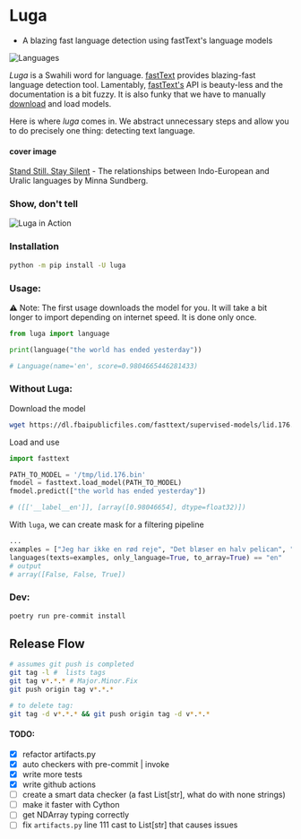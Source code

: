 Luga
==============================
- A blazing fast language detection using fastText's language models

![Languages](https://user-images.githubusercontent.com/14926709/143822756-8fd6437f-6c99-4a9f-9718-37f086955583.png)


_Luga_ is a Swahili word for language. [fastText](https://github.com/facebookresearch/fastText) provides blazing-fast
language detection tool. Lamentably, [fastText's](https://fasttext.cc/docs/en/support.html) API is beauty-less and the documentation is a bit fuzzy.
It is also funky that we have to manually [download](https://fasttext.cc/docs/en/language-identification.html) and load models.

Here is where _luga_ comes in. We abstract unnecessary steps and allow you to do precisely one thing: detecting text language.

#### cover image
[Stand Still. Stay Silent](http://sssscomic.com/index.php) - The relationships between Indo-European and Uralic languages by Minna Sundberg.

### Show, don't tell
![Luga in Action](example.gif)


### Installation
```bash
python -m pip install -U luga
```

### Usage:
⚠️ Note: The first usage downloads the model for you. It will take a bit longer to import depending on internet speed.
It is done only once.

```python
from luga import language

print(language("the world has ended yesterday"))

# Language(name='en', score=0.9804665446281433)
```

### Without Luga:

Download the model
```bash
wget https://dl.fbaipublicfiles.com/fasttext/supervised-models/lid.176.bin -O /tmp/lid.176.bin
```

Load and use
```python
import fasttext

PATH_TO_MODEL = '/tmp/lid.176.bin'
fmodel = fasttext.load_model(PATH_TO_MODEL)
fmodel.predict(["the world has ended yesterday"])

# ([['__label__en']], [array([0.98046654], dtype=float32)])
```

With `luga`, we can create mask for a filtering pipeline
```python
...
examples = ["Jeg har ikke en rød reje", "Det blæser en halv pelican", "We are not robots yet"]
languages(texts=examples, only_language=True, to_array=True) == "en"
# output
# array([False, False, True])
```

### Dev:

```bash
poetry run pre-commit install
```

## Release Flow
```bash
# assumes git push is completed
git tag -l #  lists tags
git tag v*.*.* # Major.Minor.Fix
git push origin tag v*.*.*

# to delete tag:
git tag -d v*.*.* && git push origin tag -d v*.*.*
```

#### TODO:
- [X] refactor artifacts.py
- [X] auto checkers with pre-commit | invoke
- [X] write more tests
- [X] write github actions
- [ ] create a smart data checker (a fast List[str], what do with none strings)
- [ ] make it faster with Cython
- [ ] get NDArray typing correctly
- [ ] fix `artifacts.py` line 111 cast to List[str] that causes issues
